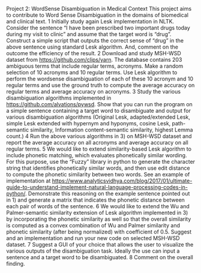 Project 2: WordSense Disambiguation in Medical Context
This project aims to contribute to Word Sense Disambiguation in the domains of biomedical and clinical text.
1 Initially study again Lesk implementation in NLTK. Consider the sentence “I have been prescribed two important drugs today during my visit to clinic” and assume that the target word is “drug”. Construct a simple script that outputs the correct sense of “drug” in the above sentence using standard Lesk algorithm. And, comment on the outcome the efficiency of the result.
2 Download and study MSH-WSD dataset from https://github.com/clips/yarn. The database contains 203 ambiguous terms that include regular terms, acronyms. Make a random selection of 10 acronyms and 10 regular terms. Use Lesk algorithm to perform the wordsense disambiguation of each of these 10 acronym and 10 regular terms and use the ground truth to compute the average accuracy on regular terms and average accuracy on acronyms.
3 Study the various disambiguation algorithms implemented in https://github.com/alvations/pywsd. Show that you can run the program on a simple sentence containing a target word to disambiguate and output for various disambiguation algorithms (Original Lesk, adapted/extended Lesk, simple Lesk extended with hypernym and hyponyms, cosine Lesk, path-semantic similarity, Information content-semantic similarity, highest Lemma count.)
4 Run the above various algorithms in 3) on MSH-WSD dataset and report the average accuracy on all acronyms and average accuracy on all regular terms.
5 We would like to extend similarity-based Lesk algorithm to include phonetic matching, which evaluates phonetically similar wording. For this purpose, use the “Fuzzy” library in python to generate the character string that identifies phonetically similar words, and then use edit distance to compute the phonetic similarity between two words. See an example of implementation at https://www.analyticsvidhya.com/blog/2017/01/ultimate-guide-to-understand-implement-natural-language-processing-codes-in-python/.  Demonstrate this reasoning on the example sentence pointed out in 1) and generate a matrix that indicates the phonetic distance between each pair of words of the sentence.
6 We would like to extend the Wu and Palmer-semantic similarity extension of Lesk algorithm implemented in 3) by incorporating the phonetic similarity as well so that the overall similarity is computed as a convex combination of Wu and Palmer similarity and phonetic similarity (after being normalized) with coefficient of 0.5. Suggest and an implementation and run your new code on selected MSH-WSD dataset.
7 Suggest a GUI of your choice that allows the user to visualize the various outputs of the disambiguation task. Ideally the use can input a sentence and a target word to be disambiguated.
8 Comment on the overall finding.
